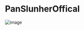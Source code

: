 # PanSlunherOffical
![image](https://img.shields.io/badge/Discord-7289DA?style=for-the-badge&logo=discord&logoColor=white)

